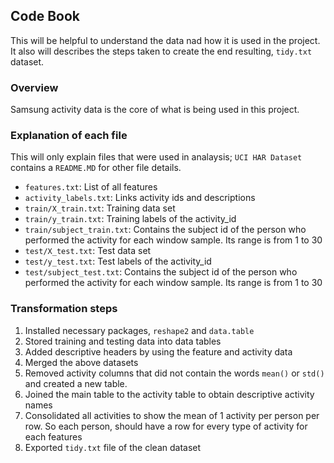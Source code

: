 ## Code Book

This will be helpful to understand the data nad how it is used in the project. It also will describes the steps taken to create the end resulting, ```tidy.txt``` dataset.

### Overview

Samsung activity data is the core of what is being used in this project. 

### Explanation of each file
This will only explain files that were used in analaysis; ```UCI HAR Dataset``` contains a ```README.MD``` for other file details.
* ```features.txt```: List of all  features
* ```activity_labels.txt```: Links activity ids and descriptions
* ```train/X_train.txt```: Training data set
* ```train/y_train.txt```: Training labels of the activity_id
* ```train/subject_train.txt```: Contains the subject id of the person who performed the activity for each window sample. Its range is from 1 to 30
* ```test/X_test.txt```: Test data set
* ```test/y_test.txt```: Test labels of the activity_id
* ```test/subject_test.txt```: Contains the subject id of the person who performed the activity for each window sample. Its range is from 1 to 30

### Transformation steps
1. Installed necessary packages, ```reshape2``` and ```data.table```
2. Stored training and testing data into data tables 
3. Added descriptive headers by using the feature and activity data
4. Merged the above datasets
5. Removed activity columns that did not contain the words ```mean()``` or ```std()``` and created a new table.
6. Joined the main table to the activity table to obtain descriptive activity names
7. Consolidated all activities to show the mean of 1 activity per person per row. So each person, should have a row for every type of activity for each features
8. Exported ```tidy.txt``` file of the clean dataset